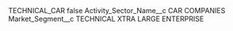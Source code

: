 <?xml version="1.0" encoding="UTF-8"?>
<CustomMetadata xmlns="http://soap.sforce.com/2006/04/metadata" xmlns:xsi="http://www.w3.org/2001/XMLSchema-instance" xmlns:xsd="http://www.w3.org/2001/XMLSchema">
    <label>TECHNICAL_CAR</label>
    <protected>false</protected>
    <values>
        <field>Activity_Sector_Name__c</field>
        <value xsi:type="xsd:string">CAR COMPANIES</value>
    </values>
    <values>
        <field>Market_Segment__c</field>
        <value xsi:type="xsd:string">TECHNICAL XTRA LARGE ENTERPRISE</value>
    </values>
</CustomMetadata>
